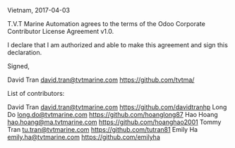Vietnam, 2017-04-03

T.V.T Marine Automation agrees to the terms of the Odoo Corporate Contributor License
Agreement v1.0.

I declare that I am authorized and able to make this agreement and sign this
declaration.

Signed,

David Tran david.tran@tvtmarine.com https://github.com/tvtma/

List of contributors:

David Tran david.tran@tvtmarine.com https://github.com/davidtranhp
Long Do long.do@tvtmarine.com https://github.com/hoanglong87
Hao Hoang hao.hoang@ma.tvtmarine.com https://github.com/hoanghao2001
Tommy Tran tu.tran@tvtmarine.com https://github.com/tutran81
Emily Ha emily.ha@tvtmarine.com https://github.com/emilyha
